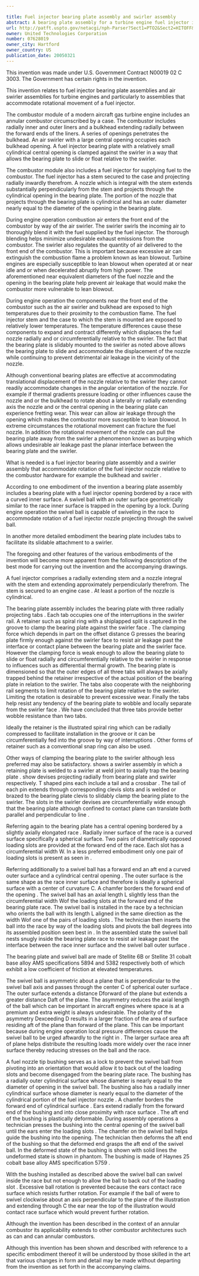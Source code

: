 ```yaml
---

title: Fuel injector bearing plate assembly and swirler assembly
abstract: A bearing plate assembly for a turbine engine fuel injector includes a bearing plate , with an opening  bordered by a race . A swivel ball  nests inside the race and is rotatable relative thereto. A lock, which may be a tip bushing  resists disengagement of the swivel ball from the race. A fuel injector nozzle  extends through an opening  in the swivel ball. During engine operation, the ball can swivel inside the race to accommodate rotational movement of the nozzle about lateral and radial axes.
url: http://patft.uspto.gov/netacgi/nph-Parser?Sect1=PTO2&Sect2=HITOFF&p=1&u=%2Fnetahtml%2FPTO%2Fsearch-adv.htm&r=1&f=G&l=50&d=PALL&S1=07628019&OS=07628019&RS=07628019
owner: United Technologies Corporation
number: 07628019
owner_city: Hartford
owner_country: US
publication_date: 20050321
---
```

This invention was made under U.S. Government Contract N00019 02 C 3003. The Government has certain rights in the invention.

This invention relates to fuel injector bearing plate assemblies and air swirler assemblies for turbine engines and particularly to assemblies that accommodate rotational movement of a fuel injector.

The combustor module of a modern aircraft gas turbine engine includes an annular combustor circumscribed by a case. The combustor includes radially inner and outer liners and a bulkhead extending radially between the forward ends of the liners. A series of openings penetrates the bulkhead. An air swirler with a large central opening occupies each bulkhead opening. A fuel injector bearing plate with a relatively small cylindrical central opening is clamped against the swirler in a way that allows the bearing plate to slide or float relative to the swirler.

The combustor module also includes a fuel injector for supplying fuel to the combustor. The fuel injector has a stem secured to the case and projecting radially inwardly therefrom. A nozzle which is integral with the stem extends substantially perpendicularly from the stem and projects through the cylindrical opening in the bearing plate. The portion of the nozzle that projects through the bearing plate is cylindrical and has an outer diameter nearly equal to the diameter of the opening in the bearing plate.

During engine operation combustion air enters the front end of the combustor by way of the air swirler. The swirler swirls the incoming air to thoroughly blend it with the fuel supplied by the fuel injector. The thorough blending helps minimize undesirable exhaust emissions from the combustor. The swirler also regulates the quantity of air delivered to the front end of the combustor. This is important because excessive air can extinguish the combustion flame a problem known as lean blowout. Turbine engines are especially susceptible to lean blowout when operated at or near idle and or when decelerated abruptly from high power. The aforementioned near equivalent diameters of the fuel nozzle and the opening in the bearing plate help prevent air leakage that would make the combustor more vulnerable to lean blowout.

During engine operation the components near the front end of the combustor such as the air swirler and bulkhead are exposed to high temperatures due to their proximity to the combustion flame. The fuel injector stem and the case to which the stem is mounted are exposed to relatively lower temperatures. The temperature differences cause these components to expand and contract differently which displaces the fuel nozzle radially and or circumferentially relative to the swirler. The fact that the bearing plate is slidably mounted to the swirler as noted above allows the bearing plate to slide and accommodate the displacement of the nozzle while continuing to prevent detrimental air leakage in the vicinity of the nozzle.

Although conventional bearing plates are effective at accommodating translational displacement of the nozzle relative to the swirler they cannot readily accommodate changes in the angular orientation of the nozzle. For example if thermal gradients pressure loading or other influences cause the nozzle and or the bulkhead to rotate about a laterally or radially extending axis the nozzle and or the central opening in the bearing plate can experience fretting wear. This wear can allow air leakage through the opening which makes the combustor more susceptible to lean blowout. In extreme circumstances the rotational movement can fracture the fuel nozzle. In addition the rotational movement of the nozzle can pull the bearing plate away from the swirler a phenomenon known as burping which allows undesirable air leakage past the planar interface between the bearing plate and the swirler.

What is needed is a fuel injector bearing plate assembly and a swirler assembly that accommodate rotation of the fuel injector nozzle relative to the combustor hardware for example the bulkhead and swirler .

According to one embodiment of the invention a bearing plate assembly includes a bearing plate with a fuel injector opening bordered by a race with a curved inner surface. A swivel ball with an outer surface geometrically similar to the race inner surface is trapped in the opening by a lock. During engine operation the swivel ball is capable of swiveling in the race to accommodate rotation of a fuel injector nozzle projecting through the swivel ball.

In another more detailed embodiment the bearing plate includes tabs to facilitate its slidable attachment to a swirler.

The foregoing and other features of the various embodiments of the invention will become more apparent from the following description of the best mode for carrying out the invention and the accompanying drawings.

A fuel injector comprises a radially extending stem and a nozzle integral with the stem and extending approximately perpendicularly therefrom. The stem is secured to an engine case . At least a portion of the nozzle is cylindrical.

The bearing plate assembly includes the bearing plate with three radially projecting tabs . Each tab occupies one of the interruptions in the swirler rail. A retainer such as spiral ring with a shiplapped split is captured in the groove to clamp the bearing plate against the swirler face . The clamping force which depends in part on the offset distance G presses the bearing plate firmly enough against the swirler face to resist air leakage past the interface or contact plane between the bearing plate and the swirler face. However the clamping force is weak enough to allow the bearing plate to slide or float radially and circumferentially relative to the swirler in response to influences such as differential thermal growth. The bearing plate is dimensioned so that the outer edges of all three tabs will always be axially trapped behind the retainer irrespective of the actual position of the bearing plate in relation to the swirler. The tabs also cooperate with the neighboring rail segments to limit rotation of the bearing plate relative to the swirler. Limiting the rotation is desirable to prevent excessive wear. Finally the tabs help resist any tendency of the bearing plate to wobble and locally separate from the swirler face . We have concluded that three tabs provide better wobble resistance than two tabs.

Ideally the retainer is the illustrated spiral ring which can be radially compressed to facilitate installation in the groove or it can be circumferentially fed into the groove by way of interruptions . Other forms of retainer such as a conventional snap ring can also be used.

Other ways of clamping the bearing plate to the swirler although less preferred may also be satisfactory. shows a swirler assembly in which a retaining plate is welded to a swirler at weld joint to axially trap the bearing plate . show devises projecting radially from bearing plate and swirler respectively. T shaped pins each include a tail and a crossbar . The tail of each pin extends through corresponding clevis slots and is welded or brazed to the bearing plate clevis to slidably clamp the bearing plate to the swirler. The slots in the swirler devises are circumferentially wide enough that the bearing plate although confined to contact plane can translate both parallel and perpendicular to line .

Referring again to the bearing plate has a central opening bordered by a slightly axially elongated race . Radially inner surface of the race is a curved surface specifically a spherical surface. Two pairs of diametrically opposed loading slots are provided at the forward end of the race. Each slot has a circumferential width W. In a less preferred embodiment only one pair of loading slots is present as seen in .

Referring additionally to a swivel ball has a forward end an aft end a curved outer surface and a cylindrical central opening . The outer surface is the same shape as the race inner surface and therefore is ideally a spherical surface with a center of curvature C. A chamfer borders the forward end of the opening . The swivel ball has an axial length L slightly less than the circumferential width Wof the loading slots at the forward end of the bearing plate race. The swivel bail is installed in the race by a technician who orients the ball with its length L aligned in the same direction as the width Wof one of the pairs of loading slots . The technician then inserts the ball into the race by way of the loading slots and pivots the ball degrees into its assembled position seen best in . In the assembled state the swivel ball nests snugly inside the bearing plate race to resist air leakage past the interface between the race inner surface and the swivel ball outer surface .

The bearing plate and swivel ball are made of Stellite 6B or Stellite 31 cobalt base alloy AMS specifications 5894 and 5382 respectively both of which exhibit a low coefficient of friction at elevated temperatures.

The swivel ball is asymmetric about a plane that is perpendicular to the swivel ball axis and passes through the center C of spherical outer surface . The outer surface extends a distance Dforward of the plane but extends a greater distance Daft of the plane. The asymmetry reduces the axial length of the ball which can be important in aircraft engines where space is at a premium and extra weight is always undesirable. The polarity of the asymmetry Dexceeding D results in a larger fraction of the area of surface residing aft of the plane than forward of the plane. This can be important because during engine operation local pressure differences cause the swivel ball to be urged aftwardly to the right in . The larger surface area aft of plane helps distribute the resulting loads more widely over the race inner surface thereby reducing stresses on the ball and the race.

A fuel nozzle tip bushing serves as a lock to prevent the swivel ball from pivoting into an orientation that would allow it to back out of the loading slots and become disengaged from the bearing plate race. The bushing has a radially outer cylindrical surface whose diameter is nearly equal to the diameter of opening in the swivel ball. The bushing also has a radially inner cylindrical surface whose diameter is nearly equal to the diameter of the cylindrical portion of the fuel injector nozzle . A chamfer borders the forward end of cylindrical surface . Ears extend radially from the forward end of the bushing and into close proximity with race surface . The aft end of the bushing is plastically deformable. During assembly operations a technician presses the bushing into the central opening of the swivel ball until the ears enter the loading slots . The chamfer on the swivel ball helps guide the bushing into the opening. The technician then deforms the aft end of the bushing so that the deformed end grasps the aft end of the swivel ball. In the deformed state of the bushing is shown with solid lines the undeformed state is shown in phantom. The bushing is made of Haynes 25 cobalt base alloy AMS specification 5759 .

With the bushing installed as described above the swivel ball can swivel inside the race but not enough to allow the ball to back out of the loading slot . Excessive ball rotation is prevented because the ears contact race surface which resists further rotation. For example if the ball of were to swivel clockwise about an axis perpendicular to the plane of the illustration and extending through C the ear near the top of the illustration would contact race surface which would prevent further rotation.

Although the invention has been described in the context of an annular combustor its applicability extends to other combustor architectures such as can and can annular combustors.

Although this invention has been shown and described with reference to a specific embodiment thereof it will be understood by those skilled in the art that various changes in form and detail may be made without departing from the invention as set forth in the accompanying claims.


